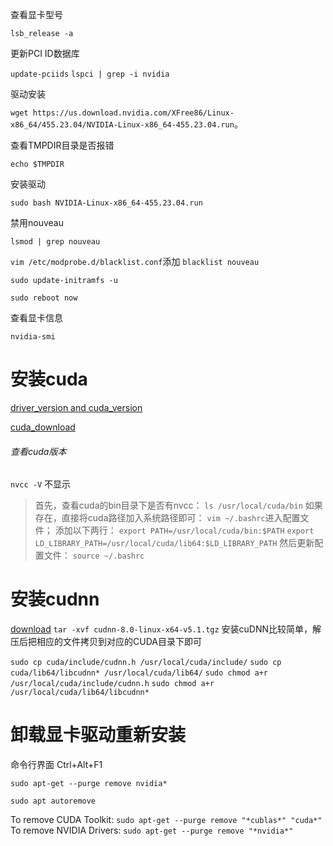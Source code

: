 查看显卡型号

```lsb_release -a```

更新PCI ID数据库

```update-pciids```
```lspci | grep -i nvidia```

驱动安装

```wget https://us.download.nvidia.com/XFree86/Linux-x86_64/455.23.04/NVIDIA-Linux-x86_64-455.23.04.run```。

查看TMPDIR目录是否报错

```echo $TMPDIR```

安装驱动

```sudo bash NVIDIA-Linux-x86_64-455.23.04.run```

禁用nouveau

```lsmod | grep nouveau```

```vim /etc/modprobe.d/blacklist.conf```添加
```blacklist nouveau```

```sudo update-initramfs -u```

```sudo reboot now```

查看显卡信息

```nvidia-smi```

# 安装cuda
[driver_version and cuda_version](https://docs.nvidia.com/cuda/cuda-toolkit-release-notes/index.html)

[cuda_download](https://developer.nvidia.com/cuda-toolkit-archive)

###### 查看cuda版本
```nvcc -V```
不显示
>首先，查看cuda的bin目录下是否有nvcc：
```ls /usr/local/cuda/bin```
如果存在，直接将cuda路径加入系统路径即可：
```vim ~/.bashrc```进入配置文件；
添加以下两行：
```export PATH=/usr/local/cuda/bin:$PATH```
```export LD_LIBRARY_PATH=/usr/local/cuda/lib64:$LD_LIBRARY_PATH```
然后更新配置文件：
```source ~/.bashrc```
# 安装cudnn
[download](https://developer.nvidia.com/rdp/cudnn-archive)
```tar -xvf cudnn-8.0-linux-x64-v5.1.tgz```
安装cuDNN比较简单，解压后把相应的文件拷贝到对应的CUDA目录下即可

```sudo cp cuda/include/cudnn.h /usr/local/cuda/include/```
```sudo cp cuda/lib64/libcudnn* /usr/local/cuda/lib64/```
```sudo chmod a+r /usr/local/cuda/include/cudnn.h```
```sudo chmod a+r /usr/local/cuda/lib64/libcudnn*```

# 卸载显卡驱动重新安装
命令行界面
Ctrl+Alt+F1

```sudo apt-get --purge remove nvidia*```

```sudo apt autoremove```

To remove CUDA Toolkit:
```sudo apt-get --purge remove "*cublas*" "cuda*"```
To remove NVIDIA Drivers:
```sudo apt-get --purge remove "*nvidia*"```



